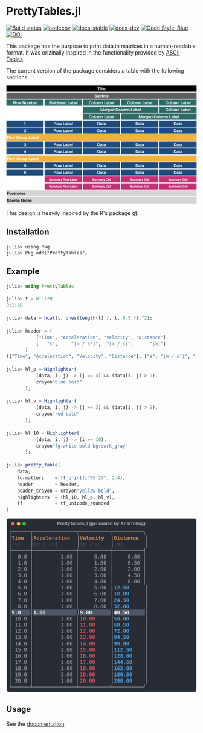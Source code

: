 # PrettyTables.jl

[![Build status](https://github.com/ronisbr/PrettyTables.jl/workflows/CI/badge.svg)](https://github.com/ronisbr/PrettyTables.jl/actions)
[![codecov](https://codecov.io/gh/ronisbr/PrettyTables.jl/branch/master/graph/badge.svg)](https://codecov.io/gh/ronisbr/PrettyTables.jl)
[![docs-stable](https://img.shields.io/badge/docs-stable-blue.svg)][docs-stable-url]
[![docs-dev](https://img.shields.io/badge/docs-dev-blue.svg)][docs-dev-url]
[![Code Style: Blue](https://img.shields.io/badge/code%20style-blue-4495d1.svg)](https://github.com/invenia/BlueStyle)
[![DOI](https://zenodo.org/badge/165340490.svg)](https://zenodo.org/doi/10.5281/zenodo.10015722)

This package has the purpose to print data in matrices in a human-readable format. It was
orizinally inspired in the functionality provided by
[ASCII Tables](https://ozh.github.io/ascii-tables/).

The current version of the package considers a table with the following sections:

![Table Design](./docs/src/assets/table_design.png)

This design is heavily inspired by the R's package [gt](https://github.com/rstudio/gt/).

## Installation

```julia-repl
julia> using Pkg
julia> Pkg.add("PrettyTables")
```

## Example

```julia
julia> using PrettyTables

julia> t = 0:1:20
0:1:20

julia> data = hcat(t, ones(length(t) ), t, 0.5.*t.^2);

julia> header = (
           ["Time", "Acceleration", "Velocity", "Distance"],
           [   "s",     "[m / s²]",  "[m / s]",      "[m]"]
       )
(["Time", "Acceleration", "Velocity", "Distance"], ["s", "[m / s²]", "[m / s]", "[m]"])

julia> hl_p = Highlighter(
           (data, i, j) -> (j == 4) && (data[i, j] > 9),
           crayon"blue bold"
       );

julia> hl_v = Highlighter(
           (data, i, j) -> (j == 3) && (data[i, j] > 9),
           crayon"red bold"
       );

julia> hl_10 = Highlighter(
           (data, i, j) -> (i == 10),
           crayon"fg:white bold bg:dark_gray"
       );

julia> pretty_table(
    data;
    formatters    = ft_printf("%5.2f", 2:4),
    header        = header,
    header_crayon = crayon"yellow bold",
    highlighters  = (hl_10, hl_p, hl_v),
    tf            = tf_unicode_rounded
)
```

![PrettyTables.jl example](./docs/src/assets/welcome_figure.svg)

## Usage

See the [documentation][docs-stable-url].

[docs-dev-url]: https://ronisbr.github.io/PrettyTables.jl/dev
[docs-stable-url]: https://ronisbr.github.io/PrettyTables.jl/stable
